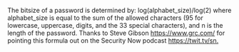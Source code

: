 The bitsize of a password is determined by:
log(alphabet_size)/log(2)
where alphabet_size is equal to the sum of the allowed characters
(95 for lowercase, uppercase, digits, and the 33 special characters),
and n is the length of the password.
Thanks to Steve Gibson
<https://www.grc.com/>
for pointing this formula out on the Security Now podcast
<https://twit.tv/sn.>
